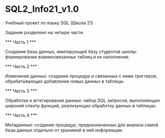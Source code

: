 # SQL2_Info21_v1.0

Учебный проект по языку SQL (Школа 21)

Задание разделено на четыре части.

*** Часть 1 *** 

Создание базы данных, имитирующей базу студентов школы: формирование взаимосвязанных таблиц и их наполнение. 

*** Часть 2 *** 

Изменение данных: создание процедур и связанных с ними триггеров, обрабатывающих добавление новых данных в таблицы.

*** Часть 3 *** 

Обработка и аггегирование данных: набор SQL запросов, выполняющих широкий спектр функций, реализующих обработку данных в таблицах.

*** Часть 4 *** 

Метаданные: создание процедур, предназначенных для анализа самой базы данных отдельно от хранимой в ней информации.
